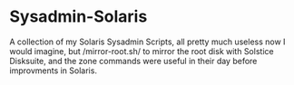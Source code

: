 # Sysadmin-Solaris
A collection of my Solaris Sysadmin Scripts, all pretty much useless now I would imagine, but /mirror-root.sh/ to mirror the root disk with Solstice Disksuite, and the zone commands were useful in their day before improvments in Solaris.
